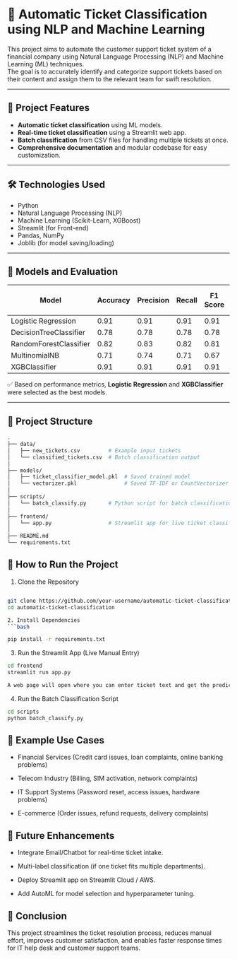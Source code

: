 # 🎫 Automatic Ticket Classification using NLP and Machine Learning

This project aims to automate the customer support ticket system of a financial company using Natural Language Processing (NLP) and Machine Learning (ML) techniques.  
The goal is to accurately identify and categorize support tickets based on their content and assign them to the relevant team for swift resolution.

---

## 🚀 Project Features

- **Automatic ticket classification** using ML models.
- **Real-time ticket classification** using a Streamlit web app.
- **Batch classification** from CSV files for handling multiple tickets at once.
- **Comprehensive documentation** and modular codebase for easy customization.

---

## 🛠️ Technologies Used

- Python
- Natural Language Processing (NLP)
- Machine Learning (Scikit-Learn, XGBoost)
- Streamlit (for Front-end)
- Pandas, NumPy
- Joblib (for model saving/loading)

---

## 🧠 Models and Evaluation

| Model                 | Accuracy | Precision | Recall | F1 Score | ROC AUC Score |
|------------------------|----------|-----------|--------|----------|---------------|
| Logistic Regression    | 0.91     | 0.91      | 0.91   | 0.91     | 0.99          |
| DecisionTreeClassifier | 0.78     | 0.78      | 0.78   | 0.78     | 0.86          |
| RandomForestClassifier | 0.82     | 0.83      | 0.82   | 0.81     | 0.97          |
| MultinomialNB          | 0.71     | 0.74      | 0.71   | 0.67     | 0.94          |
| XGBClassifier          | 0.91     | 0.91      | 0.91   | 0.91     | 0.99          |

✅ Based on performance metrics, **Logistic Regression** and **XGBClassifier** were selected as the best models.

---

## 🧩 Project Structure

```bash
.
├── data/
│   ├── new_tickets.csv         # Example input tickets
│   └── classified_tickets.csv  # Batch classification output
│
├── models/
│   ├── ticket_classifier_model.pkl  # Saved trained model
│   └── vectorizer.pkl               # Saved TF-IDF or CountVectorizer
│
├── scripts/
│   └── batch_classify.py       # Python script for batch classification
│
├── frontend/
│   └── app.py                  # Streamlit app for live ticket classification
│
├── README.md
└── requirements.txt
```

## 🎯 How to Run the Project
1. Clone the Repository
```bash

git clone https://github.com/your-username/automatic-ticket-classification.git
cd automatic-ticket-classification

2. Install Dependencies
```bash

pip install -r requirements.txt
```
3. Run the Streamlit App (Live Manual Entry)
```bash
cd frontend
streamlit run app.py

A web page will open where you can enter ticket text and get the predicted department.
```
4. Run the Batch Classification Script
```bash
cd scripts
python batch_classify.py
```
## 📂 Example Use Cases
- Financial Services (Credit card issues, loan complaints, online banking problems)

- Telecom Industry (Billing, SIM activation, network complaints)

- IT Support Systems (Password reset, access issues, hardware problems)

- E-commerce (Order issues, refund requests, delivery complaints)

## 📌 Future Enhancements
- Integrate Email/Chatbot for real-time ticket intake.

- Multi-label classification (if one ticket fits multiple departments).

- Deploy Streamlit app on Streamlit Cloud / AWS.

- Add AutoML for model selection and hyperparameter tuning.

## 📢 Conclusion
This project streamlines the ticket resolution process, reduces manual effort, improves customer satisfaction, and enables faster response times for IT help desk and customer support teams.
